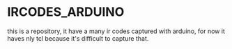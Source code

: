 # IRCODES_ARDUINO
this is a repository, it have a many ir codes captured with arduino, for now it haves nly tcl because it's difficult to capture that.
